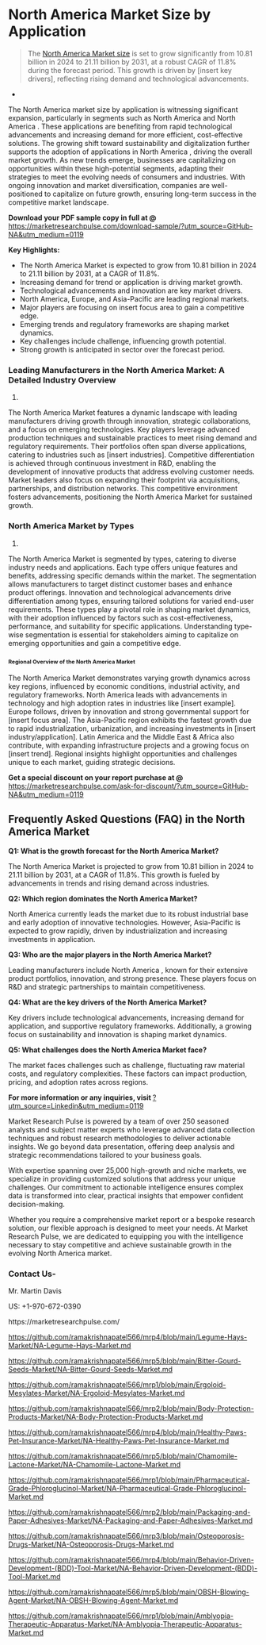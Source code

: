 <h1>North America  Market&nbsp;Size by Application</h1><blockquote><p>The <a href="https://marketresearchpulse.com/download-sample/?utm_source=GitHub-NA&amp;utm_medium=0119">North America  Market size</a> is set to grow significantly from 10.81 billion in 2024 to 21.11 billion by 2031, at a robust CAGR of 11.8% during the forecast period. This growth is driven by [insert key drivers], reflecting rising demand and technological advancements.</p></blockquote><ul><li></li></ul><p>The North America  market size by application is witnessing significant expansion, particularly in segments such as North America  and North America . These applications are benefiting from rapid technological advancements and increasing demand for more efficient, cost-effective solutions. The growing shift toward sustainability and digitalization further supports the adoption of applications in North America , driving the overall market growth. As new trends emerge, businesses are capitalizing on opportunities within these high-potential segments, adapting their strategies to meet the evolving needs of consumers and industries. With ongoing innovation and market diversification, companies are well-positioned to capitalize on future growth, ensuring long-term success in the competitive market landscape.</p><p><strong>Download your PDF sample copy in full at @ </strong><a href="https://marketresearchpulse.com/download-sample/?utm_source=GitHub-NA&amp;utm_medium=0119">https://marketresearchpulse.com/download-sample/?utm_source=GitHub-NA&amp;utm_medium=0119</a></p><p><strong>Key Highlights: </strong></p><ul><li>The North America  Market is expected to grow from 10.81 billion in 2024 to 21.11 billion by 2031, at a CAGR of 11.8%.</li><li>Increasing demand for trend or application is driving market growth.</li><li>Technological advancements and innovation are key market drivers.</li><li>North America, Europe, and Asia-Pacific are leading regional markets.</li><li>Major players are focusing on insert focus area to gain a competitive edge.</li><li>Emerging trends and regulatory frameworks are shaping market dynamics.</li><li>Key challenges include challenge, influencing growth potential.</li><li>Strong growth is anticipated in sector over the forecast period.</li></ul><h3>Leading Manufacturers in the North America  Market: A Detailed Industry Overview</h3><ol><li></li></ol><div class="flex max-w-full flex-col flex-grow"><div class="min-h-8 text-message flex w-full flex-col items-end gap-2 whitespace-normal break-words [.text-message+&amp;]:mt-5" dir="auto" data-message-author-role="assistant" data-message-id="fd8432e4-4910-450d-b182-61b7bfb0a01f" data-message-model-slug="gpt-4o"><div class="flex w-full flex-col gap-1 empty:hidden first:pt-[3px]"><div class="markdown prose w-full break-words dark:prose-invert light"><p>The North America  Market features a dynamic landscape with leading manufacturers driving growth through innovation, strategic collaborations, and a focus on emerging technologies. Key players leverage advanced production techniques and sustainable practices to meet rising demand and regulatory requirements. Their portfolios often span diverse applications, catering to industries such as [insert industries]. Competitive differentiation is achieved through continuous investment in R&amp;D, enabling the development of innovative products that address evolving customer needs. Market leaders also focus on expanding their footprint via acquisitions, partnerships, and distribution networks. This competitive environment fosters advancements, positioning the North America  Market for sustained growth.</p></div></div></div></div><h3>North America  Market by Types</h3><ol><li></li></ol><div class="flex max-w-full flex-col flex-grow"><div class="min-h-8 text-message flex w-full flex-col items-end gap-2 whitespace-normal break-words [.text-message+&amp;]:mt-5" dir="auto" data-message-author-role="assistant" data-message-id="084470be-0bb7-4664-bddf-5156b4f41249" data-message-model-slug="gpt-4o-mini"><div class="flex w-full flex-col gap-1 empty:hidden first:pt-[3px]"><div class="markdown prose w-full break-words dark:prose-invert light"><p>The North America  Market is segmented by types, catering to diverse industry needs and applications. Each type offers unique features and benefits, addressing specific demands within the market. The segmentation allows manufacturers to target distinct customer bases and enhance product offerings. Innovation and technological advancements drive differentiation among types, ensuring tailored solutions for varied end-user requirements. These types play a pivotal role in shaping market dynamics, with their adoption influenced by factors such as cost-effectiveness, performance, and suitability for specific applications. Understanding type-wise segmentation is essential for stakeholders aiming to capitalize on emerging opportunities and gain a competitive edge.</p></div></div></div></div><h3><span style="font-size: 11px;">Regional Overview of the North America  Market</span></h3><div class="flex max-w-full flex-col flex-grow"><div class="min-h-8 text-message flex w-full flex-col items-end gap-2 whitespace-normal break-words [.text-message+&amp;]:mt-5" dir="auto" data-message-author-role="assistant" data-message-id="e9038762-ce64-4e30-91c9-9bd413514231" data-message-model-slug="gpt-4o-mini"><div class="flex w-full flex-col gap-1 empty:hidden first:pt-[3px]"><div class="markdown prose w-full break-words dark:prose-invert light"><p>The North America  Market demonstrates varying growth dynamics across key regions, influenced by economic conditions, industrial activity, and regulatory frameworks. North America leads with advancements in technology and high adoption rates in industries like [insert example]. Europe follows, driven by innovation and strong governmental support for [insert focus area]. The Asia-Pacific region exhibits the fastest growth due to rapid industrialization, urbanization, and increasing investments in [insert industry/application]. Latin America and the Middle East &amp; Africa also contribute, with expanding infrastructure projects and a growing focus on [insert trend]. Regional insights highlight opportunities and challenges unique to each market, guiding strategic decisions.</p></div></div></div></div><p><strong>Get a special discount on your report purchase at @ </strong><a href="https://marketresearchpulse.com/ask-for-discount/?utm_source=GitHub-NA&amp;utm_medium=0119">https://marketresearchpulse.com/ask-for-discount/?utm_source=GitHub-NA&amp;utm_medium=0119</a></p><h2>Frequently Asked Questions (FAQ) in the North America  Market</h2><p><strong>Q1: What is the growth forecast for the North America  Market?</strong></p><p>The North America  Market is projected to grow from 10.81 billion in 2024 to 21.11 billion by 2031, at a CAGR of 11.8%. This growth is fueled by advancements in trends and rising demand across industries.</p><p><strong>Q2: Which region dominates the North America  Market?</strong></p><p>North America currently leads the market due to its robust industrial base and early adoption of innovative technologies. However, Asia-Pacific is expected to grow rapidly, driven by industrialization and increasing investments in application.</p><p><strong>Q3: Who are the major players in the North America  Market?</strong></p><p>Leading manufacturers include North America , known for their extensive product portfolios, innovation, and strong presence. These players focus on R&amp;D and strategic partnerships to maintain competitiveness.</p><p><strong>Q4: What are the key drivers of the North America  Market?</strong></p><p>Key drivers include technological advancements, increasing demand for application, and supportive regulatory frameworks. Additionally, a growing focus on sustainability and innovation is shaping market dynamics.</p><p><strong>Q5: What challenges does the North America  Market face?</strong></p><p>The market faces challenges such as challenge, fluctuating raw material costs, and regulatory complexities. These factors can impact production, pricing, and adoption rates across regions.</p><p><strong>For more information or any inquiries, visit&nbsp;</strong><a href="?utm_source=Linkedin&utm_medium=0119">?utm_source=Linkedin&utm_medium=0119</a></p><p>Market Research Pulse is powered by a team of over 250 seasoned analysts and subject matter experts who leverage advanced data collection techniques and robust research methodologies to deliver actionable insights. We go beyond data presentation, offering deep analysis and strategic recommendations tailored to your business goals.</p><p>With expertise spanning over 25,000 high-growth and niche markets, we specialize in providing customized solutions that address your unique challenges. Our commitment to actionable intelligence ensures complex data is transformed into clear, practical insights that empower confident decision-making.</p><p>Whether you require a comprehensive market report or a bespoke research solution, our flexible approach is designed to meet your needs. At Market Research Pulse, we are dedicated to equipping you with the intelligence necessary to stay competitive and achieve sustainable growth in the evolving North America  market.</p><h3><strong>Contact Us-</strong></h3><p>Mr. Martin Davis</p><p>US: +1-970-672-0390</p><p>https://marketresearchpulse.com/</p><p><a href="https://github.com/ramakrishnapatel566/mrp4/blob/main/Legume-Hays-Market/NA-Legume-Hays-Market.md">https://github.com/ramakrishnapatel566/mrp4/blob/main/Legume-Hays-Market/NA-Legume-Hays-Market.md</a></p><p><a href="https://github.com/ramakrishnapatel566/mrp5/blob/main/Bitter-Gourd-Seeds-Market/NA-Bitter-Gourd-Seeds-Market.md">https://github.com/ramakrishnapatel566/mrp5/blob/main/Bitter-Gourd-Seeds-Market/NA-Bitter-Gourd-Seeds-Market.md</a></p><p><a href="https://github.com/ramakrishnapatel566/mrp1/blob/main/Ergoloid-Mesylates-Market/NA-Ergoloid-Mesylates-Market.md">https://github.com/ramakrishnapatel566/mrp1/blob/main/Ergoloid-Mesylates-Market/NA-Ergoloid-Mesylates-Market.md</a></p><p><a href="https://github.com/ramakrishnapatel566/mrp2/blob/main/Body-Protection-Products-Market/NA-Body-Protection-Products-Market.md">https://github.com/ramakrishnapatel566/mrp2/blob/main/Body-Protection-Products-Market/NA-Body-Protection-Products-Market.md</a></p><p><a href="https://github.com/ramakrishnapatel566/mrp4/blob/main/Healthy-Paws-Pet-Insurance-Market/NA-Healthy-Paws-Pet-Insurance-Market.md">https://github.com/ramakrishnapatel566/mrp4/blob/main/Healthy-Paws-Pet-Insurance-Market/NA-Healthy-Paws-Pet-Insurance-Market.md</a></p><p><a href="https://github.com/ramakrishnapatel566/mrp5/blob/main/Chamomile-Lactone-Market/NA-Chamomile-Lactone-Market.md">https://github.com/ramakrishnapatel566/mrp5/blob/main/Chamomile-Lactone-Market/NA-Chamomile-Lactone-Market.md</a></p><p><a href="https://github.com/ramakrishnapatel566/mrp1/blob/main/Pharmaceutical-Grade-Phloroglucinol-Market/NA-Pharmaceutical-Grade-Phloroglucinol-Market.md">https://github.com/ramakrishnapatel566/mrp1/blob/main/Pharmaceutical-Grade-Phloroglucinol-Market/NA-Pharmaceutical-Grade-Phloroglucinol-Market.md</a></p><p><a href="https://github.com/ramakrishnapatel566/mrp2/blob/main/Packaging-and-Paper-Adhesives-Market/NA-Packaging-and-Paper-Adhesives-Market.md">https://github.com/ramakrishnapatel566/mrp2/blob/main/Packaging-and-Paper-Adhesives-Market/NA-Packaging-and-Paper-Adhesives-Market.md</a></p><p><a href="https://github.com/ramakrishnapatel566/mrp3/blob/main/Osteoporosis-Drugs-Market/NA-Osteoporosis-Drugs-Market.md">https://github.com/ramakrishnapatel566/mrp3/blob/main/Osteoporosis-Drugs-Market/NA-Osteoporosis-Drugs-Market.md</a></p><p><a href="https://github.com/ramakrishnapatel566/mrp4/blob/main/Behavior-Driven-Development-(BDD)-Tool-Market/NA-Behavior-Driven-Development-(BDD)-Tool-Market.md">https://github.com/ramakrishnapatel566/mrp4/blob/main/Behavior-Driven-Development-(BDD)-Tool-Market/NA-Behavior-Driven-Development-(BDD)-Tool-Market.md</a></p><p><a href="https://github.com/ramakrishnapatel566/mrp5/blob/main/OBSH-Blowing-Agent-Market/NA-OBSH-Blowing-Agent-Market.md">https://github.com/ramakrishnapatel566/mrp5/blob/main/OBSH-Blowing-Agent-Market/NA-OBSH-Blowing-Agent-Market.md</a></p><p><a href="https://github.com/ramakrishnapatel566/mrp1/blob/main/Amblyopia-Therapeutic-Apparatus-Market/NA-Amblyopia-Therapeutic-Apparatus-Market.md">https://github.com/ramakrishnapatel566/mrp1/blob/main/Amblyopia-Therapeutic-Apparatus-Market/NA-Amblyopia-Therapeutic-Apparatus-Market.md</a></p>
